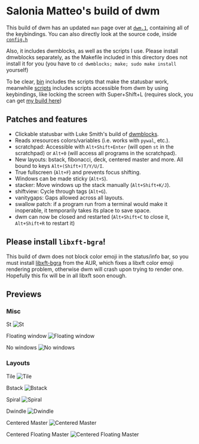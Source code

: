 # Salonia Matteo's build of dwm

This build of dwm has an updated `man` page over at [`dwm.1`](https://github.com/GoDzM4TT3O/dwm/blob/master/dwm.1), containing all of the keybindings. You can also directly look at the source code, inside [`config.h`](https://github.com/GoDzM4TT3O/dwm/blob/master/config.h)

Also, it includes dwmblocks, as well as the scripts I use. Please install dmwblocks separately, as the Makefile included in this directory does not install it for you (you have to `cd dwmblocks; make; sudo make install` yourself)

To be clear, [bin](https://github.com/GoDzM4TT3O/dwm/tree/master/dwmblocks/bin) includes the scripts that make the statusbar work, meanwhile [scripts](https://github.com/GoDzM4TT3O/dwm/tree/master/scripts) includes scripts accessible from dwm by using keybindings, like locking the screen with Super+Shift+L (requires slock, you can get [my build here](https://github.com/GoDzM4TT3O/dotfiles/tree/master/slock))

## Patches and features

- Clickable statusbar with Luke Smith's build of [dwmblocks](https://github.com/lukesmithxyz/dwmblocks).
- Reads xresources colors/variables (i.e. works with `pywal`, etc.).
- scratchpad: Accessible with `Alt+Shift+Enter` (will open `st` in the scratchpad) or `Alt+0` (will access all programs in the scratchpad).
- New layouts: bstack, fibonacci, deck, centered master and more. All bound to keys `Alt+(Shift+)T/Y/U/I`.
- True fullscreen (`Alt+F`) and prevents focus shifting.
- Windows can be made sticky (`Alt+S`).
- stacker: Move windows up the stack manually (`Alt+Shift+K/J`).
- shiftview: Cycle through tags (`Alt+G`).
- vanitygaps: Gaps allowed across all layouts.
- swallow patch: if a program run from a terminal would make it inoperable, it temporarily takes its place to save space.
- dwm can now be closed and restarted (`Alt+Shift+C` to close it, `Alt+Shift+R` to restart it)

## Please install `libxft-bgra`!

This build of dwm does not block color emoji in the status/info bar, so you must install [libxft-bgra](https://aur.archlinux.org/packages/libxft-bgra/) from the AUR, which fixes a libxft color emoji rendering problem, otherwise dwm will crash upon trying to render one. Hopefully this fix will be in all libxft soon enough.

## Previews

### Misc

St
![St](https://raw.githubusercontent.com/GoDzM4TT3O/dwm/Previews/preview-st.png)

Floating window
![Floating window](https://raw.githubusercontent.com/GoDzM4TT3O/dwm/Previews/preview-floating-win.png)

No windows
![No windows](https://raw.githubusercontent.com/GoDzM4TT3O/dwm/Previews/preview-nowin.png)

### Layouts

Tile
![Tile](https://raw.githubusercontent.com/GoDzM4TT3O/dwm/Previews/layouts-tile.png)

Bstack
![Bstack](https://raw.githubusercontent.com/GoDzM4TT3O/dwm/Previews/layouts-bstack.png)

Spiral
![Spiral](https://raw.githubusercontent.com/GoDzM4TT3O/dwm/Previews/layouts-spiral.png)

Dwindle
![Dwindle](https://raw.githubusercontent.com/GoDzM4TT3O/dwm/Previews/layouts-dwindle.png)

Centered Master
![Centered Master](https://raw.githubusercontent.com/GoDzM4TT3O/dwm/Previews/layouts-centeredmaster.png)

Centered Floating Master
![Centered Floating Master](https://raw.githubusercontent.com/GoDzM4TT3O/dwm/Previews/layouts-centeredfloatingmaster.png)
